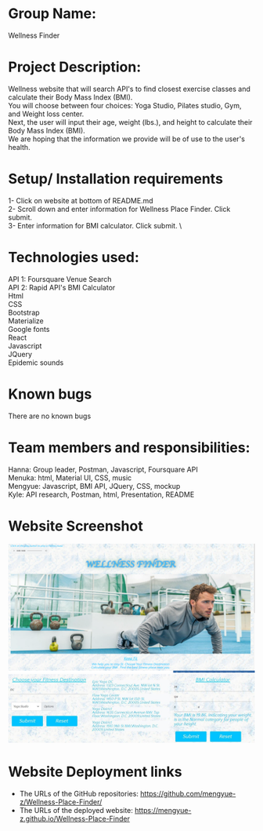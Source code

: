 # Group Name: 
Wellness Finder
# Project Description: 
Wellness website that will search API's to find closest exercise classes and calculate their Body Mass Index (BMI).\
You will choose between four choices: Yoga Studio, Pilates studio, Gym, and Weight loss center.\
Next, the user will input their age, weight (lbs.), and height to calculate their Body Mass Index (BMI).\
We are hoping that the information we provide will be of use to the user's health. 
# Setup/ Installation requirements
1- Click on website at bottom of README.md\
2- Scroll down and enter information for Wellness Place Finder. Click submit. \
3- Enter information for BMI calculator. Click submit. \
# Technologies used:
API 1: Foursquare Venue Search\
API 2: Rapid API's BMI Calculator\
Html\
CSS\
Bootstrap\
Materialize\
Google fonts\
React\
Javascript\
JQuery\
Epidemic sounds
# Known bugs
There are no known bugs
# Team members and responsibilities:
Hanna: Group leader, Postman, Javascript, Foursquare API\
Menuka: html, Material UI, CSS, music\
Mengyue: Javascript, BMI API, JQuery, CSS, mockup\
Kyle: API research, Postman, html, Presentation, README
# Website Screenshot
![screenshot](./assets/website-1.png)
![screenshot](./assets/website-2.JPG)
# Website Deployment links
* The URLs of the GitHub repositories: https://github.com/mengyue-z/Wellness-Place-Finder/
* The URLs of the deployed website: https://mengyue-z.github.io/Wellness-Place-Finder



